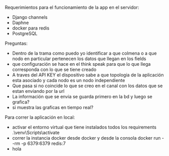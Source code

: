 Requerimientos para el funcionamiento de la app en el servidor:
* Django channels
* Daphne
* docker para redis
* PostgreSQL


Preguntas:
* Dentro de la trama como puedo yo identificar a que colmena o a que nodo en particular pertenecen los datos que llegan en los fields
* que configuración se hace en el think speak para que lo que llega corresponda con lo que se tiene creado
* A traves del API KEY el dispositivo sabe a que topologia de la aplicación esta asociado y cada nodo es un nodo independiente
* Que pasa si no coincide lo que se creo en el canal con los datos que se estan enviando por la url
* La información que se envia se guarda primero en la bd y luego se grafica? 
* si muestra las graficas en tiempo real?

Para correr la aplicación en local:
* activar el entorno virtual que tiene instalados todos los requirements
.\venv\Scripts\activate 
* correr la instancia docker desde docker y desde la consola
docker run --rm -p 6379:6379 redis:7
* hola